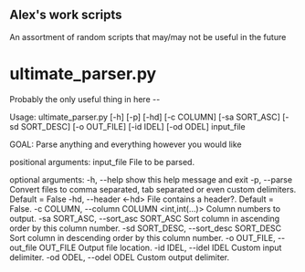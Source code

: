 ## Alex's work scripts
An assortment of random scripts that may/may not be useful in the future

# ultimate_parser.py
Probably the only useful thing in here --

Usage: ultimate_parser.py [-h] [-p] [-hd] [-c COLUMN] [-sa SORT_ASC]
                          [-sd SORT_DESC] [-o OUT_FILE] [-id IDEL] [-od ODEL]
                          input_file

GOAL: Parse anything and everything however you would like

positional arguments:
  input_file            File to be parsed.

optional arguments:
  -h, --help            show this help message and exit
  -p, --parse           Convert files to comma separated, tab separated or
                        even custom delimiters. Default = False
  -hd, --header         <-hd> File contains a header?. Default = False.
  -c COLUMN, --column COLUMN
                        <int,int(...)> Column numbers to output.
  -sa SORT_ASC, --sort_asc SORT_ASC
                        <int> Sort column in ascending order by this column
                        number.
  -sd SORT_DESC, --sort_desc SORT_DESC
                        <int> Sort column in descending order by this column
                        number.
  -o OUT_FILE, --out_file OUT_FILE
                        Output file location.
  -id IDEL, --idel IDEL
                        <str> Custom input delimiter.
  -od ODEL, --odel ODEL
                        <str> Custom output delimiter.
